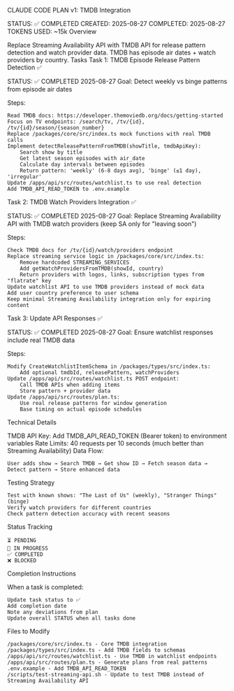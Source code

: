 CLAUDE CODE PLAN v1: TMDB Integration

STATUS: ✅ COMPLETED CREATED: 2025-08-27 COMPLETED: 2025-08-27 TOKENS USED: ~15k
Overview

Replace Streaming Availability API with TMDB API for release pattern detection and watch provider data. TMDB has episode air dates + watch providers by country.
Tasks
Task 1: TMDB Episode Release Pattern Detection ✅

STATUS: ✅ COMPLETED 2025-08-27 Goal: Detect weekly vs binge patterns from episode air dates

Steps:

    Read TMDB docs: https://developer.themoviedb.org/docs/getting-started
    Focus on TV endpoints: /search/tv, /tv/{id}, /tv/{id}/season/{season_number}
    Replace /packages/core/src/index.ts mock functions with real TMDB calls
    Implement detectReleasePatternFromTMDB(showTitle, tmdbApiKey):
        Search show by title
        Get latest season episodes with air_date
        Calculate day intervals between episodes
        Return pattern: 'weekly' (6-8 days avg), 'binge' (≤1 day), 'irregular'
    Update /apps/api/src/routes/watchlist.ts to use real detection
    Add TMDB_API_READ_TOKEN to .env.example

Task 2: TMDB Watch Providers Integration ✅

STATUS: ✅ COMPLETED 2025-08-27 Goal: Replace Streaming Availability API with TMDB watch providers (keep SA only for "leaving soon")

Steps:

    Check TMDB docs for /tv/{id}/watch/providers endpoint
    Replace streaming service logic in /packages/core/src/index.ts:
        Remove hardcoded STREAMING_SERVICES
        Add getWatchProvidersFromTMDB(showId, country)
        Return providers with logos, links, subscription types from "flatrate" key
    Update watchlist API to use TMDB providers instead of mock data
    Add user country preference to user schema
    Keep minimal Streaming Availability integration only for expiring content

Task 3: Update API Responses ✅

STATUS: ✅ COMPLETED 2025-08-27 Goal: Ensure watchlist responses include real TMDB data

Steps:

    Modify CreateWatchlistItemSchema in /packages/types/src/index.ts:
        Add optional tmdbId, releasePattern, watchProviders
    Update /apps/api/src/routes/watchlist.ts POST endpoint:
        Call TMDB APIs when adding items
        Store pattern + provider data
    Update /apps/api/src/routes/plan.ts:
        Use real release patterns for window generation
        Base timing on actual episode schedules

Technical Details

TMDB API Key: Add TMDB_API_READ_TOKEN (Bearer token) to environment variables Rate Limits: 40 requests per 10 seconds (much better than Streaming Availability) Data Flow:

    User adds show → Search TMDB → Get show ID → Fetch season data → Detect pattern → Store enhanced data

Testing Strategy

    Test with known shows: "The Last of Us" (weekly), "Stranger Things" (binge)
    Verify watch providers for different countries
    Check pattern detection accuracy with recent seasons

Status Tracking

    ⏳ PENDING
    🔄 IN PROGRESS
    ✅ COMPLETED
    ❌ BLOCKED

Completion Instructions

When a task is completed:

    Update task status to ✅
    Add completion date
    Note any deviations from plan
    Update overall STATUS when all tasks done

Files to Modify

    /packages/core/src/index.ts - Core TMDB integration
    /packages/types/src/index.ts - Add TMDB fields to schemas
    /apps/api/src/routes/watchlist.ts - Use TMDB in watchlist endpoints
    /apps/api/src/routes/plan.ts - Generate plans from real patterns
    .env.example - Add TMDB_API_READ_TOKEN
    /scripts/test-streaming-api.sh - Update to test TMDB instead of Streaming Availability API

